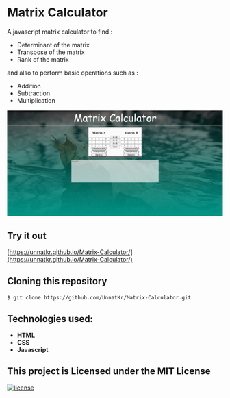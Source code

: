 # Matrix Calculator
A javascript matrix calculator to find :

- Determinant of the matrix
- Transpose of the matrix
- Rank of the matrix

and also to perform basic operations such as :
- Addition
- Subtraction
- Multiplication

![Matrix Calculator](./images/img.png)


## Try it out
[https://unnatkr.github.io/Matrix-Calculator/](https://unnatkr.github.io/Matrix-Calculator/)

## Cloning this repository
```
$ git clone https://github.com/UnnatKr/Matrix-Calculator.git
```

## Technologies used:
* **HTML**
* **CSS**
* **Javascript**
## This project is Licensed under the MIT License
 [![license](https://img.shields.io/badge/license-MIT-blue)](LICENSE.txt)
